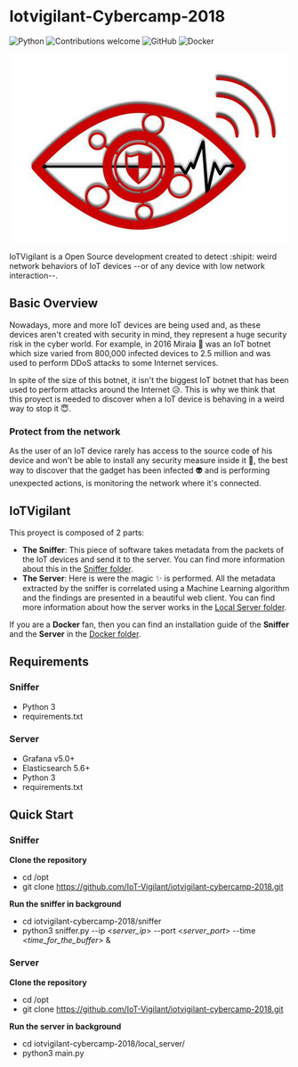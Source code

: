 
# Iotvigilant-Cybercamp-2018
![Python](https://img.shields.io/badge/python-v3.6+-blue.svg)
![Contributions welcome](https://img.shields.io/badge/contributions-welcome-orange.svg)
![GitHub](https://img.shields.io/github/license/mashape/apistatus.svg)
![Docker](https://img.shields.io/badge/docker-running-blue.svg)
<p align="center">
<img src="https://github.com/IoT-Vigilant/iotvigilant-cybercamp-2018/blob/master/images/logo.jpg">
</p>

IoTVigilant is a Open Source development created to detect :shipit: weird network behaviors of IoT devices --or of any device with low network interaction--.

## Basic Overview

Nowadays, more and more IoT devices are being used and, as these devices aren't created with security in mind, they represent a huge security risk in the cyber world. For example, in 2016 Miraia :imp: was an IoT botnet which size varied from 800,000 infected devices to 2.5 million and was used to perform DDoS attacks to some Internet services.

In spite of the size of this botnet, it isn't the biggest IoT botnet that has been used to perform attacks around the Internet :disappointed_relieved:. This is why we think that this proyect is needed to discover when a IoT device is behaving in a weird way to stop it :innocent:.

### Protect from the network

As the user of an IoT device rarely has access to the source code of his device and won't be able to install any security measure inside it :see_no_evil:, the best way to discover that the gadget has been infected :alien: and is performing unexpected actions, is monitoring the network where it's connected.

## IoTVigilant

This proyect is composed of 2 parts:
- **The Sniffer**: This piece of software takes metadata from the packets of the IoT devices and send it to the server. You can find more information about this in the [Sniffer folder](https://github.com/IoT-Vigilant/iotvigilant-cybercamp-2018/tree/master/sniffer).
- **The Server**: Here is were the magic :sparkles: is performed. All the metadata extracted by the sniffer is correlated using a Machine Learning algorithm and the findings are presented in a beautiful web client. You can find more information about how the server works in the [Local Server folder](https://github.com/IoT-Vigilant/iotvigilant-cybercamp-2018/tree/master/local_server).


If you are a **Docker** fan, then you can find an installation guide of the **Sniffer** and the **Server** in the [Docker folder](https://github.com/IoT-Vigilant/iotvigilant-cybercamp-2018/tree/master/docker).

## Requirements

### Sniffer

- Python 3
- requirements.txt

### Server

- Grafana v5.0+
- Elasticsearch 5.6+
- Python 3
- requirements.txt

## Quick Start

### Sniffer

**Clone the repository**
- cd /opt
- git clone https://github.com/IoT-Vigilant/iotvigilant-cybercamp-2018.git

**Run the sniffer in background**
- cd iotvigilant-cybercamp-2018/sniffer
- python3 sniffer.py --ip <*server_ip*> --port <*server_port*> --time <*time_for_the_buffer*> &

### Server

**Clone the repository**
- cd /opt
- git clone https://github.com/IoT-Vigilant/iotvigilant-cybercamp-2018.git

**Run the server in background**
- cd iotvigilant-cybercamp-2018/local_server/
- python3 main.py
